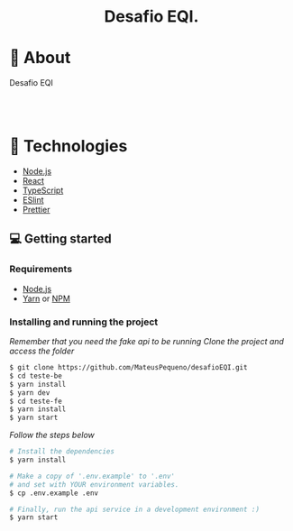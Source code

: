 <div align="center">
  <h1>Desafio EQI.</h1>
 
</div>

# 👀 About

Desafio EQI

<br>
<br>

# 🚀 Technologies

- [Node.js](https://nodejs.org/en/)
- [React ](https://reactjs.org/)
- [TypeScript](https://www.typescriptlang.org/)
- [ESlint](https://eslint.org/)
- [Prettier](https://prettier.io/)

## 💻 Getting started

### Requirements

- [Node.js](https://nodejs.org/en/)
- [Yarn](https://classic.yarnpkg.com/) or [NPM](https://www.npmjs.com/)

### Installing and running the project

_Remember that you need the fake api to be running_
_Clone the project and access the folder_

```bash
$ git clone https://github.com/MateusPequeno/desafioEQI.git
$ cd teste-be
$ yarn install
$ yarn dev
$ cd teste-fe
$ yarn install
$ yarn start
```

_Follow the steps below_

```bash
# Install the dependencies
$ yarn install

# Make a copy of '.env.example' to '.env'
# and set with YOUR environment variables.
$ cp .env.example .env

# Finally, run the api service in a development environment :)
$ yarn start

```

<br>

